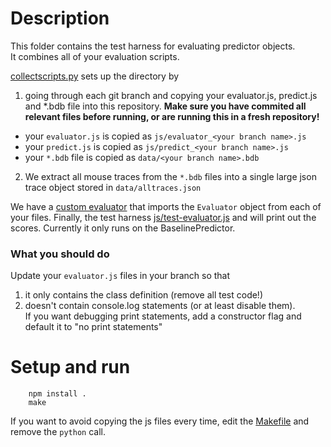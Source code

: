 # Description 

This folder contains the test harness for evaluating predictor objects.  
It combines all of your evaluation scripts. 

[collectscripts.py](./collectscripts.py) sets up the directory by

1. going through each git branch and copying your evaluator.js, predict.js and \*.bdb file into this repository.  **Make sure you have commited all relevant files before running, or are running this in a fresh repository!**
  * your `evaluator.js` is copied as `js/evaluator_<your branch name>.js`
  * your `predict.js` is copied as `js/predict_<your branch name>.js`
  * your `*.bdb` file is copied as `data/<your branch name>.bdb`
2. We extract all mouse traces from the `*.bdb` files into  a single large json trace object stored in `data/alltraces.json`

We have a [custom evaluator](./js/evaluator.js) that imports the `Evaluator` object from each of your files.
Finally, the test harness [js/test-evaluator.js](./js/test-evaluator.js) and will print out the scores.
Currently it only runs on the BaselinePredictor.

### What you should do

Update your `evaluator.js` files in your branch so that 

1. it only contains the class definition (remove all test code!)
2. doesn't contain console.log statements (or at least disable them).  
   If you want debugging print statements, add a constructor flag and default it to "no print statements"

# Setup and run

        npm install .
        make

If you want to avoid copying the js files every time, edit the [Makefile](./Makefile) and remove the `python` call.